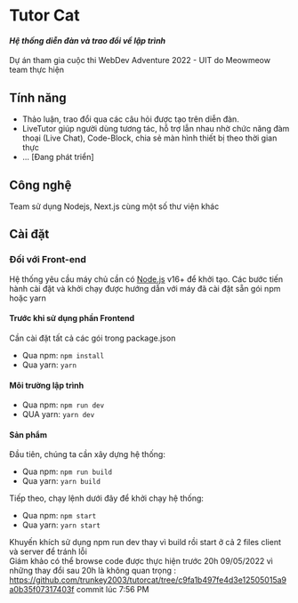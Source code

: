# Tutor Cat
#### _Hệ thống diễn đàn và trao đổi về lập trình_
Dự án tham gia cuộc thi WebDev Adventure 2022 - UIT do Meowmeow team thực hiện

## Tính năng
- Thảo luận, trao đổi qua các câu hỏi được tạo trên diễn đàn.
- LiveTutor giúp người dùng tương tác, hỗ trợ lẫn nhau nhờ chức năng đàm thoại (Live Chat), Code-Block, chia sẻ màn hình thiết bị theo thời gian thực
- ... [Đang phát triển]

## Công nghệ
Team sử dụng Nodejs, Next.js cùng một số thư viện khác

## Cài đặt
### Đối với Front-end
Hệ thống yêu cầu máy chủ cần có [Node.js](https://nodejs.org/) v16+ để khởi tạo.
Các bước tiến hành cài đặt và khởi chạy được hướng dẫn với máy đã cài đặt sẵn gói npm hoặc yarn
#### Trước khi sử dụng phần Frontend
Cần cài đặt tất cả các gói trong package.json
- Qua npm:  ``npm install``
- Qua yarn: ``yarn``
#### Môi trường lập trình
- Qua npm: ``npm run dev``
- QUA yarn: ``yarn dev``
#### Sản phẩm
Đầu tiên, chúng ta cần xây dựng hệ thống:
- Qua npm: ``npm run build``
- Qua yarn: ``yarn build``

Tiếp theo, chạy lệnh dưới đây để khởi chạy hệ thống:
- Qua npm: ``npm start``
- Qua yarn: ``yarn start``

Khuyến khích sử dụng npm run dev thay vì build rồi start ở cả 2 files client và server để tránh lỗi  
Giám khảo có thể browse code được thực hiện trước 20h 09/05/2022 vì những thay đổi sau 20h là không quan trọng : 
https://github.com/trunkey2003/tutorcat/tree/c9fa1b497fe4d3e12505015a9a0b35f07317403f commit lúc 7:56 PM
